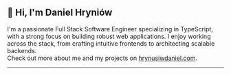 ## 👋 Hi, I'm Daniel Hryniów

I'm a passionate Full Stack Software Engineer specializing in TypeScript, with a strong focus on building robust web applications. I enjoy working across the stack, from crafting intuitive frontends to architecting scalable backends.  
Check out more about me and my projects on [hrynusiwdaniel.com](https://www.hrynusiwdaniel.com/).

---
